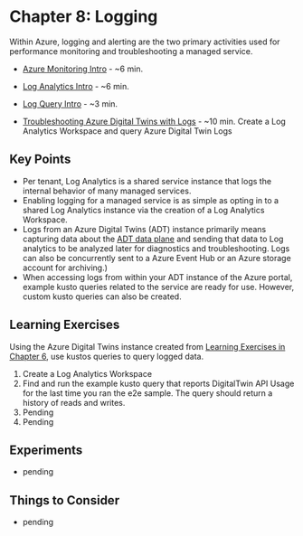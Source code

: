 # Chapter 8: Logging

Within Azure, logging and alerting are the two primary activities used for performance monitoring and troubleshooting a managed service.

- [Azure Monitoring Intro](https://docs.microsoft.com/en-us/azure/azure-monitor/logs/data-platform-logs) - ~6 min.

- [Log Analytics Intro](https://docs.microsoft.com/en-us/azure/azure-monitor/logs/log-analytics-overview) - ~6 min.

- [Log Query Intro](https://docs.microsoft.com/en-us/azure/azure-monitor/logs/log-query-overview) - ~3 min.

- [Troubleshooting Azure Digital Twins with Logs](https://docs.microsoft.com/en-us/azure/digital-twins/troubleshoot-diagnostics) - ~10 min. Create a Log Analytics Workspace and query Azure Digital Twin Logs

## Key Points

- Per tenant, Log Analytics is a shared service instance that logs the internal behavior of many managed services.
- Enabling logging for a managed service is as simple as opting in to a shared Log Analytics instance via the creation of a Log Analytics Workspace.
- Logs from an Azure Digital Twins (ADT) instance primarily means capturing data about the [ADT data plane](https://docs.microsoft.com/en-us/rest/api/digital-twins/dataplane/twins) and sending that data to Log analytics to be analyzed later for diagnostics and troubleshooting. Logs can also be concurrently sent to a Azure Event Hub or an Azure storage account for archiving.)
- When accessing logs from within your ADT instance of the Azure portal, example kusto queries related to the service are ready for use. However, custom kusto queries can also be created.

## Learning Exercises

Using the Azure Digital Twins instance created from [Learning Exercises in Chapter 6](06-e2e-sample.md), use kustos queries to query logged data.

1. Create a Log Analytics Workspace
1. Find and run the example kusto query that reports DigitalTwin API Usage for the last time you ran the e2e sample. The query should return a history of reads and writes.
1. Pending
1. Pending

## Experiments

- pending

## Things to Consider

- pending